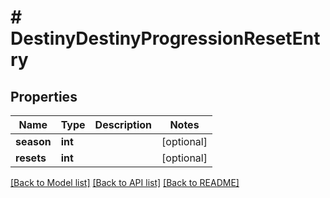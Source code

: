 # # DestinyDestinyProgressionResetEntry

## Properties

Name | Type | Description | Notes
------------ | ------------- | ------------- | -------------
**season** | **int** |  | [optional]
**resets** | **int** |  | [optional]

[[Back to Model list]](../../README.md#models) [[Back to API list]](../../README.md#endpoints) [[Back to README]](../../README.md)
